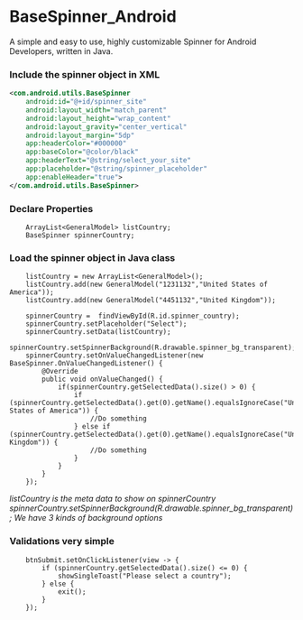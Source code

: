 # BaseSpinner_Android
A simple and easy to use, highly customizable Spinner for Android Developers, written in Java.

### Include the spinner object in XML

```xml
<com.android.utils.BaseSpinner 
    android:id="@+id/spinner_site"
    android:layout_width="match_parent"
    android:layout_height="wrap_content"
    android:layout_gravity="center_vertical"
    android:layout_margin="5dp"
    app:headerColor="#000000"
    app:baseColor="@color/black"
    app:headerText="@string/select_your_site"
    app:placeholder="@string/spinner_placeholder"
    app:enableHeader="true"> 
</com.android.utils.BaseSpinner>
```

### Declare Properties
```android
    ArrayList<GeneralModel> listCountry;
    BaseSpinner spinnerCountry;
```

### Load the spinner object in Java class
```android
    listCountry = new ArrayList<GeneralModel>();
    listCountry.add(new GeneralModel("1231132","United States of America"));
    listCountry.add(new GeneralModel("4451132","United Kingdom"));

    spinnerCountry =  findViewById(R.id.spinner_country);
    spinnerCountry.setPlaceholder("Select");
    spinnerCountry.setData(listCountry);
    spinnerCountry.setSpinnerBackground(R.drawable.spinner_bg_transparent);
    spinnerCountry.setOnValueChangedListener(new BaseSpinner.OnValueChangedListener() {
        @Override
        public void onValueChanged() {
            if(spinnerCountry.getSelectedData().size() > 0) {
                if (spinnerCountry.getSelectedData().get(0).getName().equalsIgnoreCase("United States of America")) {
                    //Do something
                } else if (spinnerCountry.getSelectedData().get(0).getName().equalsIgnoreCase("United Kingdom")) {
                    //Do something
                } 
            }
        }
    });
```
*listCountry is the meta data to show on spinnerCountry*
*spinnerCountry.setSpinnerBackground(R.drawable.spinner_bg_transparent); We have 3 kinds of background options*

### Validations very simple
```android
    btnSubmit.setOnClickListener(view -> {
        if (spinnerCountry.getSelectedData().size() <= 0) {
            showSingleToast("Please select a country");
        } else {
            exit();
        }
    });
```